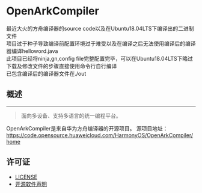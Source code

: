 ﻿# OpenArkCompiler
最近大火的方舟编译器的source code以及在Ubuntu18.04LTS下编译出的二进制文件<br/>
项目过于种子导致编译前配置环境过于难受以及在编译之后无法使用编译后的编译器编译helloword.java<br/>
此项目已经将ninja,gn,config file完整配置完毕，可以在Ubuntu18.04LTS下略过下载及修改文件的步骤直接使用命令行自行编译<br/>
已包含编译后的编译器文件在./out

## 概述
-----------------
> 面向多设备、支持多语言的统一编程平台。

OpenArkCompiler是来自华为方舟编译器的开源项目。
源项目地址：https://code.opensource.huaweicloud.com/HarmonyOS/OpenArkCompiler/home

## 许可证
- [LICENSE](license/LICENSE)
- [开源软件声明](license/Third_Party_Open_Source_Software_Notice.md)

